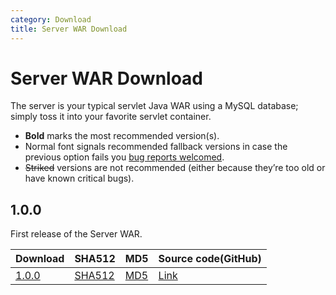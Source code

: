```yaml
---
category: Download
title: Server WAR Download
---
```


# Server WAR Download

The server is your typical servlet Java WAR using a MySQL database; simply toss it into your favorite servlet container.

- **Bold** marks the most recommended version(s).  
- Normal font signals recommended fallback versions in case the previous option fails you [bug reports welcomed](https://github.com/NICMx/rdap-server/issues).  
- ~~Striked~~ versions are not recommended (either because they’re too old or have known critical bugs).  

## 1.0.0

First release of the Server WAR.

|Download |SHA512    |MD5    |Source code(GitHub)|
|:--------|:---------|:------|:---------|
|[1.0.0](https://github.com/NICMx/releases/raw/master/RedDog/rdap-server-1.0.war)|[SHA512](https://github.com/NICMx/releases/raw/master/RedDog/rdap-server-1.0.sha)|[MD5](https://github.com/NICMx/releases/raw/master/RedDog/rdap-server-1.0.md5)|[Link](https://github.com/NICMx/rdap-server)|


